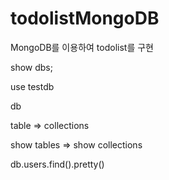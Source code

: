 # todolistMongoDB
MongoDB를 이용하여 todolist를 구현

show dbs;

use testdb

db

table => collections

show tables => show collections


db.users.find().pretty()
